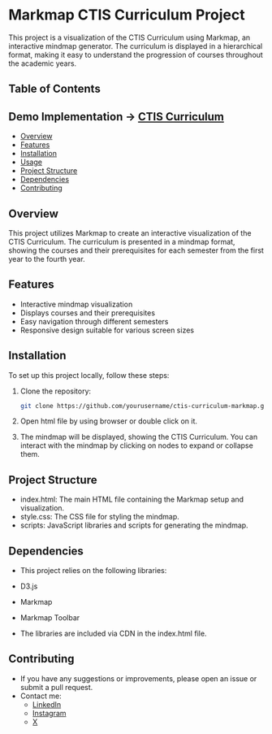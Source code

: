 # Markmap CTIS Curriculum Project

This project is a visualization of the CTIS Curriculum using Markmap, an interactive mindmap generator. The curriculum is displayed in a hierarchical format, making it easy to understand the progression of courses throughout the academic years.

## Table of Contents
## Demo Implementation -> [CTIS Curriculum](https://onurcangnc.github.io/ctis_mindmap/)

- [Overview](#overview)
- [Features](#features)
- [Installation](#installation)
- [Usage](#usage)
- [Project Structure](#project-structure)
- [Dependencies](#dependencies)
- [Contributing](#contributing)

## Overview

This project utilizes Markmap to create an interactive visualization of the CTIS Curriculum. The curriculum is presented in a mindmap format, showing the courses and their prerequisites for each semester from the first year to the fourth year.

## Features

- Interactive mindmap visualization
- Displays courses and their prerequisites
- Easy navigation through different semesters
- Responsive design suitable for various screen sizes

## Installation

To set up this project locally, follow these steps:

1. Clone the repository:
   ```bash
   git clone https://github.com/yourusername/ctis-curriculum-markmap.git

2. Open html file by using browser or double click on it.

3. The mindmap will be displayed, showing the CTIS Curriculum. You can interact with the mindmap by clicking on nodes to expand or collapse them.


## Project Structure

- index.html: The main HTML file containing the Markmap setup and visualization.
- style.css: The CSS file for styling the mindmap.
- scripts: JavaScript libraries and scripts for generating the mindmap.

## Dependencies

- This project relies on the following libraries:

- D3.js
- Markmap
- Markmap Toolbar
- The libraries are included via CDN in the index.html file.

## Contributing

- If you have any suggestions or improvements, please open an issue or submit a pull request.
- Contact me: 
    - [LinkedIn](https://www.linkedin.com/in/onurcangnc/)
    - [Instagram](https://www.instagram.com/onurcan.gnc/)
    - [X](https://x.com/onurcangenc1999)
